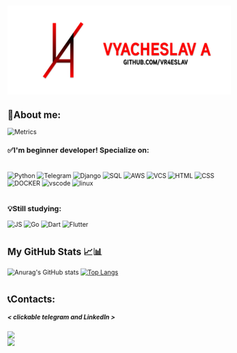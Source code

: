 [![Header](https://github.com/vR4eslav/vR4eslav/blob/main/assets/vr4eslav_shablon_banner.png)](https://www.instagram.com/alsvslv/)


## 📝About me:

![Metrics](https://metrics.lecoq.io/vr4eslav?template=classic&isocalendar=1&languages=1&topics=1&stars=1&habits=1&followup=1&reactions=1&people=1&stargazers=1&projects=1&code=1&achievements=1&activity=1&notable=1&discussions=1&support=1&lines=1&traffic=1&repositories=1&gists=1&introduction=1&sponsors=1&starlists=1&skyline=1&repositories=100&repositories.batch=100&repositories.forks=false&repositories.affiliations=owner&isocalendar.duration=half-year&languages.limit=8&languages.threshold=0%25&languages.colors=github&languages.sections=most-used&languages.indepth=false&languages.analysis.timeout=15&languages.categories=markup%2C%20programming&languages.recent.categories=markup%2C%20programming&languages.recent.load=300&languages.recent.days=14&topics.mode=starred&topics.sort=stars&topics.limit=15&stars.limit=4&habits.from=200&habits.days=14&habits.facts=true&habits.charts=false&habits.charts.type=classic&habits.trim=false&followup.sections=repositories&followup.indepth=false&reactions.limit=200&reactions.limit.issues=100&reactions.limit.discussions=100&reactions.limit.discussions.comments=100&reactions.days=0&reactions.display=absolute&people.limit=24&people.identicons=false&people.identicons.hide=false&people.size=28&people.types=followers%2C%20following&people.shuffle=false&stargazers.charts.type=classic&projects.limit=4&projects.descriptions=false&code.lines=12&code.load=400&code.days=3&code.visibility=public&activity.limit=5&activity.load=300&activity.days=14&activity.visibility=all&activity.timestamps=false&activity.filter=all&achievements.threshold=C&achievements.secrets=true&achievements.display=detailed&achievements.limit=0&notable.from=organization&notable.repositories=false&notable.indepth=false&notable.types=commit&discussions.categories=true&discussions.categories.limit=0&introduction.title=true&sponsors.sections=goal%2C%20about&sponsors.past=false&starlists.limit=2&starlists.limit.repositories=2&starlists.languages=false&starlists.limit.languages=8&starlists.shuffle.repositories=true&skyline.year=current-year&skyline.frames=60&skyline.quality=0.5&skyline.compatibility=false&config.timezone=Europe%2FMoscow)


### ✅I'm beginner developer! Specialize on: 
#
![Python](https://img.shields.io/badge/-Python-F7DA5A?style=for-the-badge&logo=python)
![Telegram](https://img.shields.io/badge/-TelegramAPI-26A6E7?style=for-the-badge&logo=telegram)
![Django](https://img.shields.io/badge/-Django-000000?style=for-the-badge&logo=django)
![SQL](https://img.shields.io/badge/-postgresql-F7F7F7?style=for-the-badge&logo=postgresql)
![AWS](https://img.shields.io/badge/-aws-F7F7F7?style=for-the-badge&logo=Amazon)
![VCS](https://img.shields.io/badge/-versioncontrol-F7F7F7?style=for-the-badge&logo=git)
![HTML](https://img.shields.io/badge/-html5-F7F7F7?style=for-the-badge&logo=html5)
![CSS](https://img.shields.io/badge/-css3-000000?style=for-the-badge&logo=CSS3)
![DOCKER](https://img.shields.io/badge/-DOCKER-F7F7F7?style=for-the-badge&logo=DOCKER)
![vscode](https://img.shields.io/badge/-vscode-0082CF?style=for-the-badge&logo=visualstudiocode)
![linux](https://img.shields.io/badge/-linux-F7F7F7?style=for-the-badge&logo=linux)
#
### 💡Still studying:

![JS](https://img.shields.io/badge/-JS-4C4C4C?style=for-the-badge&logo=javascript)
![Go](https://img.shields.io/badge/-GoLang-4C4C4C?style=for-the-badge&logo=go)
![Dart](https://img.shields.io/badge/-dart-000000?style=for-the-badge&logo=dart)
![Flutter](https://img.shields.io/badge/-flutter-015496?style=for-the-badge&logo=flutter)
#
## My GitHub Stats 📈📊


![Anurag's GitHub stats](https://github-readme-stats.vercel.app/api?username=vR4eslav&show_icons=true&title_color=E90000&icon_color=E90000&border_radius=25&count_private=True&line_height=20)
[![Top Langs](https://github-readme-stats.vercel.app/api/top-langs/?username=vR4eslav&title_color=E90000&&custom_title=My%20languages%20most%20used&border_radius=25)](https://github.com/vR4eslav)
#

## 📞Contacts:

##### < clickable telegram and LinkedIn >

[<img align="left" width="55px" src="https://cdn-icons-png.flaticon.com/512/216/216545.png" />][telegram]
<br />
[<img align="left" width="55px" src="https://img.icons8.com/glyph-neue/64/fa314a/linkedin.png"/>][linkedin]

[telegram]: https://t.me/slavetos
[linkedin]: https://www.linkedin.com/in/vyacheslav-alisov-47759b225




